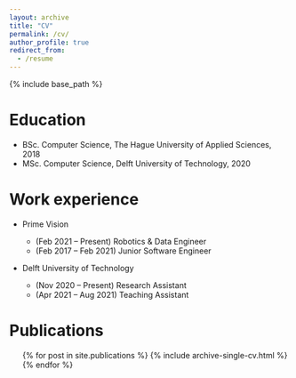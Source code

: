 ```yaml
---
layout: archive
title: "CV"
permalink: /cv/
author_profile: true
redirect_from:
  - /resume
---
```


{% include base_path %}

Education
======
* BSc. Computer Science, The Hague University of Applied Sciences, 2018
* MSc. Computer Science, Delft University of Technology, 2020

Work experience
======
* Prime Vision
  * (Feb 2021 – Present) Robotics & Data Engineer
  * (Feb 2017 – Feb 2021) Junior Software Engineer

* Delft University of Technology
  * (Nov 2020 – Present) Research Assistant
  * (Apr 2021 – Aug 2021) Teaching Assistant  

Publications
======
  <ul>{% for post in site.publications %}
    {% include archive-single-cv.html %}
  {% endfor %}</ul>